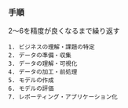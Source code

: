 ### 手順
2〜6を精度が良くなるまで繰り返す
```
1. ビジネスの理解・課題の特定
2. データの準備・収集
3. データの理解・可視化
4. データの加工・前処理
5. モデルの作成
6. モデルの評価
7. レポーティング・アプリケーション化
```
